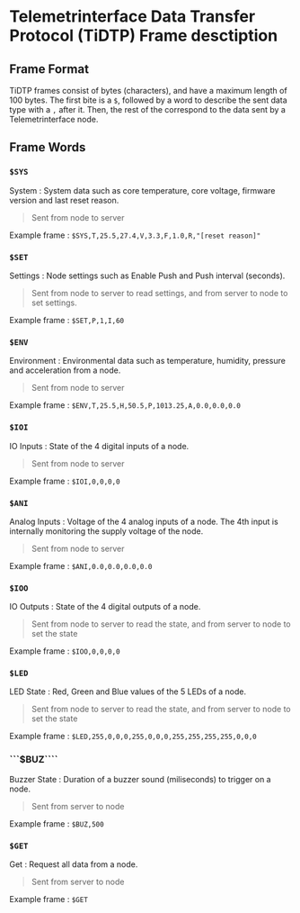 # Telemetrinterface Data Transfer Protocol (TiDTP) Frame desctiption

## Frame Format

TiDTP frames consist of bytes (characters), and have a maximum length of 100 bytes. The first bite is a ```$```, followed by a word to describe the sent data type with a ```,``` after it. Then, the rest of the correspond to the data sent by a Telemetrinterface node.

## Frame Words

### ```$SYS```

System : System data such as core temperature, core voltage, firmware version and last reset reason.

> Sent from node to server

Example frame : ```$SYS,T,25.5,27.4,V,3.3,F,1.0,R,"[reset reason]"```

### ```$SET```

Settings : Node settings such as Enable Push and Push interval (seconds).

> Sent from node to server to read settings, and from server to node to set settings.

Example frame : ```$SET,P,1,I,60```

### ```$ENV```

Environment : Environmental data such as temperature, humidity, pressure and acceleration from a node.

> Sent from node to server

Example frame : ```$ENV,T,25.5,H,50.5,P,1013.25,A,0.0,0.0,0.0```

### ```$IOI```

IO Inputs : State of the 4 digital inputs of a node.

> Sent from node to server

Example frame : ```$IOI,0,0,0,0```

### ```$ANI```

Analog Inputs : Voltage of the 4 analog inputs of a node. The 4th input is internally monitoring the supply voltage of the node.

> Sent from node to server

Example frame : ```$ANI,0.0,0.0,0.0,0.0```

### ```$IOO```

IO Outputs : State of the 4 digital outputs of a node.

> Sent from node to server to read the state, and from server to node to set the state

Example frame : ```$IOO,0,0,0,0```

### ```$LED```

LED State : Red, Green and Blue values of the 5 LEDs of a node.

> Sent from node to server to read the state, and from server to node to set the state

Example frame : ```$LED,255,0,0,0,255,0,0,0,255,255,255,255,0,0,0```

### ```$BUZ````

Buzzer State : Duration of a buzzer sound (miliseconds) to trigger on a node.

> Sent from server to node

Example frame : ```$BUZ,500```

### ```$GET```

Get : Request all data from a node.

> Sent from server to node

Example frame : ```$GET```
